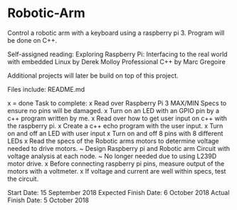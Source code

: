 # Robotic-Arm
Control a robotic arm with a keyboard using a raspberry pi 3. Program will be done on C++. 

Self-assigned reading: Exploring Raspberry Pi: Interfacing to the real world with embedded Linux by Derek Molloy 
                       Professional C++  by Marc Gregoire 

Additional projects will later be build on top of this project. 

Files include: README.md
               
x = done
Task to complete: x Read over Raspberry Pi 3 MAX/MIN Specs to ensure no pins will be damaged.
                  x Turn on an LED with an GPIO pin by a c++ program written by me.
                  x Read over how to get user input on c++ with the raspberry pi.
                  x Create a c++ echo program with the user input.
                  x Turn on and off an LED with user input
                  x Turn on and off 8 pins with 8 different LEDs
                  x Read the specs of the Robotic arms motors to determine voltage needed to drive motors.
                  ~ Design Raspberry pi and Robotic arm Circuit with voltage analysis at each node.
                  	~ No longer needed due to using L239D motor drive.
		  x Before connecting raspberry pi pins, measure output of the motors with a voltmeter. 
                  x If voltage and current are well within specs, test the circuit.
                  

Start Date:           15 September 2018
Expected Finish Date: 6 October 2018
Actual Finish Date: 5 October 2018

